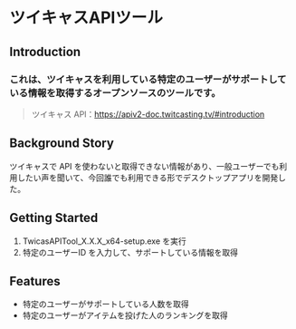 # ツイキャスAPIツール

## Introduction

### これは、ツイキャスを利用している特定のユーザーがサポートしている情報を取得するオープンソースのツールです。

> ツイキャス API：https://apiv2-doc.twitcasting.tv/#introduction

## Background Story

ツイキャスで API を使わないと取得できない情報があり、一般ユーザーでも利用したい声を聞いて、今回誰でも利用できる形でデスクトップアプリを開発した。

## Getting Started

1. TwicasAPITool_X.X.X_x64-setup.exe を実行
2. 特定のユーザーID を入力して、サポートしている情報を取得

## Features

- 特定のユーザーがサポートしている人数を取得
- 特定のユーザーがアイテムを投げた人のランキングを取得